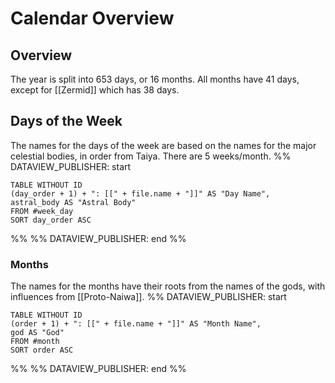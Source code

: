 # Calendar Overview
## Overview
The year is split into 653 days, or 16 months. All months have 41 days, except for [[Zermid]] which has 38 days.
## Days of the Week
The names for the days of the week are based on the names for the major celestial bodies, in order from Taiya. There are 5 weeks/month.
%% DATAVIEW_PUBLISHER: start
```dataview
TABLE WITHOUT ID
(day_order + 1) + ": [[" + file.name + "]]" AS "Day Name",
astral_body AS "Astral Body"
FROM #week_day 
SORT day_order ASC
```
%%
%% DATAVIEW_PUBLISHER: end %%
### Months
The names for the months have their roots from the names of the gods, with influences from [[Proto-Naiwa]].
%% DATAVIEW_PUBLISHER: start
```dataview
TABLE WITHOUT ID
(order + 1) + ": [[" + file.name + "]]" AS "Month Name",
god AS "God"
FROM #month 
SORT order ASC
```
%%
%% DATAVIEW_PUBLISHER: end %%
